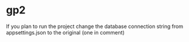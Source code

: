 # gp2

If you plan to run the project change the database connection string from appsettings.json to the original (one in comment)
